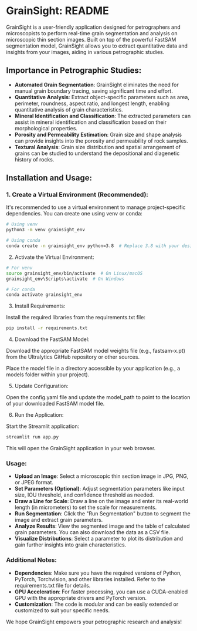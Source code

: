 # GrainSight: README

GrainSight is a user-friendly application designed for petrographers and microscopists to perform real-time grain segmentation and analysis on microscopic thin section images. Built on top of the powerful FastSAM segmentation model, GrainSight allows you to extract quantitative data and insights from your images, aiding in various petrographic studies.

## Importance in Petrographic Studies:

- **Automated Grain Segmentation**: GrainSight eliminates the need for manual grain boundary tracing, saving significant time and effort.
- **Quantitative Analysis**: Extract object-specific parameters such as area, perimeter, roundness, aspect ratio, and longest length, enabling quantitative analysis of grain characteristics.
- **Mineral Identification and Classification**: The extracted parameters can assist in mineral identification and classification based on their morphological properties.
- **Porosity and Permeability Estimation**: Grain size and shape analysis can provide insights into the porosity and permeability of rock samples.
- **Textural Analysis**: Grain size distribution and spatial arrangement of grains can be studied to understand the depositional and diagenetic history of rocks.

## Installation and Usage:

### 1. Create a Virtual Environment (Recommended):

It's recommended to use a virtual environment to manage project-specific dependencies. You can create one using venv or conda:

```bash
# Using venv
python3 -m venv grainsight_env

# Using conda
conda create -n grainsight_env python=3.8  # Replace 3.8 with your desired Python version
```

2. Activate the Virtual Environment:

```bash
# For venv
source grainsight_env/bin/activate  # On Linux/macOS
grainsight_env\Scripts\activate  # On Windows

# For conda
conda activate grainsight_env
```

3. Install Requirements:

Install the required libraries from the requirements.txt file:

```bash
pip install -r requirements.txt
```

4. Download the FastSAM Model:

Download the appropriate FastSAM model weights file (e.g., fastsam-x.pt) from the Ultralytics GitHub repository or other sources.

Place the model file in a directory accessible by your application (e.g., a models folder within your project).

5. Update Configuration:

Open the config.yaml file and update the model_path to point to the location of your downloaded FastSAM model file.

6. Run the Application:

Start the Streamlit application:

```bash
streamlit run app.py
```

This will open the GrainSight application in your web browser.

### Usage:

- **Upload an Image**: Select a microscopic thin section image in JPG, PNG, or JPEG format.
- **Set Parameters (Optional)**: Adjust segmentation parameters like input size, IOU threshold, and confidence threshold as needed.
- **Draw a Line for Scale**: Draw a line on the image and enter its real-world length (in micrometers) to set the scale for measurements.
- **Run Segmentation**: Click the "Run Segmentation" button to segment the image and extract grain parameters.
- **Analyze Results**: View the segmented image and the table of calculated grain parameters. You can also download the data as a CSV file.
- **Visualize Distributions**: Select a parameter to plot its distribution and gain further insights into grain characteristics.

### Additional Notes:

- **Dependencies**: Make sure you have the required versions of Python, PyTorch, Torchvision, and other libraries installed. Refer to the requirements.txt file for details.
- **GPU Acceleration**: For faster processing, you can use a CUDA-enabled GPU with the appropriate drivers and PyTorch version.
- **Customization**: The code is modular and can be easily extended or customized to suit your specific needs.

We hope GrainSight empowers your petrographic research and analysis!